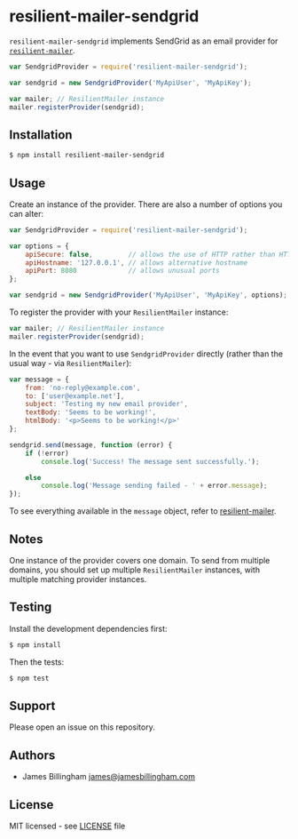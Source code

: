 # resilient-mailer-sendgrid

`resilient-mailer-sendgrid` implements SendGrid as an email provider for
[`resilient-mailer`](https://github.com/billinghamj/resilient-mailer).

```js
var SendgridProvider = require('resilient-mailer-sendgrid');

var sendgrid = new SendgridProvider('MyApiUser', 'MyApiKey');

var mailer; // ResilientMailer instance
mailer.registerProvider(sendgrid);
```

## Installation

```bash
$ npm install resilient-mailer-sendgrid
```

## Usage

Create an instance of the provider. There are also a number of options you can
alter:

```js
var SendgridProvider = require('resilient-mailer-sendgrid');

var options = {
	apiSecure: false,         // allows the use of HTTP rather than HTTPS
	apiHostname: '127.0.0.1', // allows alternative hostname
	apiPort: 8080             // allows unusual ports
};

var sendgrid = new SendgridProvider('MyApiUser', 'MyApiKey', options);
```

To register the provider with your `ResilientMailer` instance:

```js
var mailer; // ResilientMailer instance
mailer.registerProvider(sendgrid);
```

In the event that you want to use `SendgridProvider` directly (rather than the
usual way - via `ResilientMailer`):

```js
var message = {
	from: 'no-reply@example.com',
	to: ['user@example.net'],
	subject: 'Testing my new email provider',
	textBody: 'Seems to be working!',
	htmlBody: '<p>Seems to be working!</p>'
};

sendgrid.send(message, function (error) {
	if (!error)
		console.log('Success! The message sent successfully.');

	else
		console.log('Message sending failed - ' + error.message);
});
```

To see everything available in the `message` object, refer to
[resilient-mailer](https://github.com/billinghamj/resilient-mailer).

## Notes

One instance of the provider covers one domain. To send from multiple domains,
you should set up multiple `ResilientMailer` instances, with multiple matching
provider instances.

## Testing

Install the development dependencies first:

```bash
$ npm install
```

Then the tests:

```bash
$ npm test
```

## Support

Please open an issue on this repository.

## Authors

- James Billingham <james@jamesbillingham.com>

## License

MIT licensed - see [LICENSE](LICENSE) file
